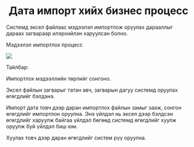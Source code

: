 <h1 align="center">Дата импорт хийх бизнес процесс</h1>

Системд эксел файлаас мэдээлэл импортлож оруулах дарааллыг дараах загвараар илэрхийлэн харуулсан болно. 

Мэдээлэл импортлох процесс

![](../assets/images/modules/dataimport/DataImportProcess.jpg)

Тайлбар:

Импортлох мэдээллийн төрлийг сонгоно.

Эксел файлын загварыг татан авч, загварын дагуу системд оруулах өгөгдлийг бэлдэнэ.
	
Импорт дата товч дээр даран импортлох файлын замыг зааж, сонгон өгөгдлийг импортлон оруулна. Энэ үйлдэл нь эксел дээр бэлдсэн өгөгдлийг харуулж байгаа үйлдэл бөгөөд системд өгөгдлийг хуулж оруулж буй үйлдэл биш юм.
	
Хуулах товч дээр даран өгөгдлийг систем рүү оруулна. 